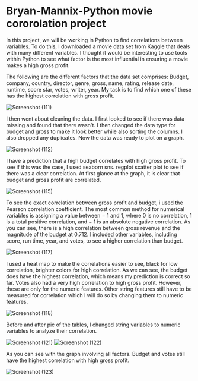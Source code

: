 # Bryan-Mannix-Python movie cororolation project 

In this project, we will be working in Python to find correlations between variables. To do this, I downloaded a movie data set from Kaggle that deals with many different variables. I thought it would be interesting to use tools within Python to see what factor is the most influential in ensuring a movie makes a high gross profit.

The following are the different factors that the data set comprises: Budget, company, country, director, genre, gross, name, rating, release date,  runtime,  score star, votes, writer, year.  My task is to find which one of these has the highest correlation with gross profit. 

![Screenshot (111)](https://user-images.githubusercontent.com/84920516/124481886-abb1e380-dda0-11eb-8bab-10eeabfa58b4.png)

I then went about cleaning the data. I first looked to see if there was data missing and found that there wasn't. I then changed the data type for budget and gross to make it look better while also sorting the columns. I also dropped any duplicates.  Now the data was ready to plot on a graph.

![Screenshot (112)](https://user-images.githubusercontent.com/84920516/124483502-51b21d80-dda2-11eb-989c-43661f9e009b.png)

I have a prediction that a high budget correlates with high gross profit. To see if this was the case, I used seaborn sns. regplot scatter plot to see if there was a clear correlation. At first glance at the graph, it is clear that budget and gross profit are correlated. 

![Screenshot (115)](https://user-images.githubusercontent.com/84920516/124487908-254cd000-dda7-11eb-9b0f-68e68639c1b4.png)

To see the exact correlation between gross profit and budget, i used the Pearson correlation coefficient. The most common method for numerical variables is assigning a value between − 1 and 1, where 0 is no correlation, 1 is a total positive correlation, and − 1 is an absolute negative correlation.  As you can see, there is a high correlation between gross revenue and the magnitude of the budget at 0.712. I included other variables, including score, run time, year, and votes, to see a higher correlation than budget. 

![Screenshot (117)](https://user-images.githubusercontent.com/84920516/124490915-90e46c80-ddaa-11eb-9e99-d7dc306372e1.png)

I used a heat map to make the correlations easier to see, black for low correlation, brighter colors for high correlation. As we can see, the budget does have the highest correlation, which means my prediction is correct so far. Votes also had a very high correlation to high gross profit.  However, these are only for the numeric features. Other string features still have to be measured for correlation which I will do so by changing them to numeric features. 

![Screenshot (118)](https://user-images.githubusercontent.com/84920516/124492037-d5bcd300-ddab-11eb-95d7-4c03ec6c3046.png)

Before and after pic of the tables, I changed string variables to numeric variables to analyze their correlation. 

![Screenshot (121)](https://user-images.githubusercontent.com/84920516/124493102-2680fb80-ddad-11eb-8704-48e9f6b363ec.png)
![Screenshot (122)](https://user-images.githubusercontent.com/84920516/124493126-2f71cd00-ddad-11eb-81b6-68dd7f316366.png)

As you can see with the graph involving all factors. Budget and votes still have the highest correlation with high gross profit. 

![Screenshot (123)](https://user-images.githubusercontent.com/84920516/124493437-8c6d8300-ddad-11eb-9ff1-402b66c370bb.png)












 
















